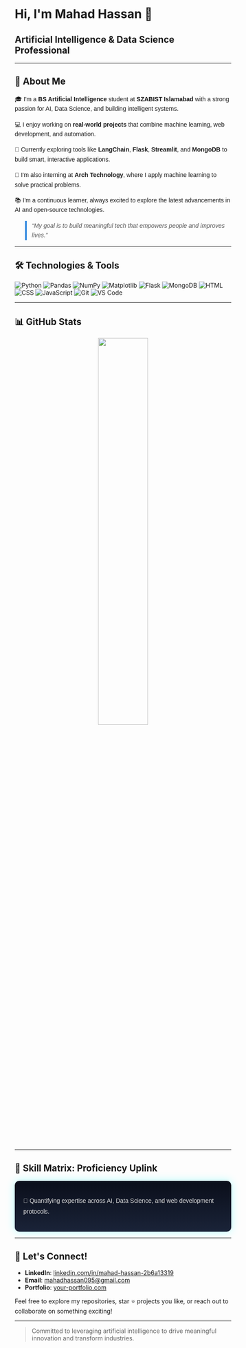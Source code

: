 # Hi, I'm Mahad Hassan 👋

## Artificial Intelligence & Data Science Professional

---

## 🌟 About Me
<div style="font-family: Arial, sans-serif; line-height: 1.6;">
  
  <p>🎓 I'm a <strong>BS Artificial Intelligence</strong> student at <strong>SZABIST Islamabad</strong> with a strong passion for AI, Data Science, and building intelligent systems.</p>
  
  <p>💻 I enjoy working on <strong>real-world projects</strong> that combine machine learning, web development, and automation.</p>
  
  <p>🔬 Currently exploring tools like <strong>LangChain</strong>, <strong>Flask</strong>, <strong>Streamlit</strong>, and <strong>MongoDB</strong> to build smart, interactive applications.</p>
  
  <p>🚀 I'm also interning at <strong>Arch Technology</strong>, where I apply machine learning to solve practical problems.</p>
  
  <p>📚 I'm a continuous learner, always excited to explore the latest advancements in AI and open-source technologies.</p>
  
  <blockquote style="font-style: italic; color: #555; border-left: 4px solid #2e86de; padding-left: 12px;">
    “My goal is to build meaningful tech that empowers people and improves lives.”
  </blockquote>
</div>

---

## 🛠️ Technologies & Tools
![Python](https://img.shields.io/badge/-Python-3776AB?style=flat&logo=python&logoColor=white)
![Pandas](https://img.shields.io/badge/-Pandas-150458?style=flat&logo=pandas)
![NumPy](https://img.shields.io/badge/-NumPy-013243?style=flat&logo=numpy)
![Matplotlib](https://img.shields.io/badge/-Matplotlib-ffffff?style=flat&logo=matplotlib&logoColor=black)
![Flask](https://img.shields.io/badge/-Flask-000000?style=flat&logo=flask)
![MongoDB](https://img.shields.io/badge/-MongoDB-47A248?style=flat&logo=mongodb&logoColor=white)
![HTML](https://img.shields.io/badge/-HTML-E34F26?style=flat&logo=html5&logoColor=white)
![CSS](https://img.shields.io/badge/-CSS-1572B6?style=flat&logo=css3)
![JavaScript](https://img.shields.io/badge/-JavaScript-F7DF1E?style=flat&logo=javascript&logoColor=black)
![Git](https://img.shields.io/badge/-Git-F05032?style=flat&logo=git&logoColor=white)
![VS Code](https://img.shields.io/badge/-VS%20Code-007ACC?style=flat&logo=visual-studio-code)

---

## 📊 GitHub Stats
<p align="center">
  <img src="https://github-readme-stats.vercel.app/api?username=your-username&show_icons=true&theme=tokyonight" width="48%" />
</p>

---

## 🧬 Skill Matrix: Proficiency Uplink
<div style="font-family: 'Orbitron', sans-serif; line-height: 1.8; color: #E0E0E0; background: linear-gradient(180deg, #0A0E1A, #1A2338); padding: 20px; border-radius: 10px; box-shadow: 0 0 20px rgba(0, 255, 255, 0.3);">
  <p>🔋 Quantifying expertise across AI, Data Science, and web development protocols.</p>
  <!-- Skill stats from above -->
</div>

---

## 🤝 Let's Connect!
- **LinkedIn**: [linkedin.com/in/mahad-hassan-2b6a13319](https://www.linkedin.com/in/mahad-hassan-2b6a13319/)
- **Email**: mahadhassan095@gmail.com
- **Portfolio**: [your-portfolio.com](https://your-portfolio.com)

Feel free to explore my repositories, star ⭐ projects you like, or reach out to collaborate on something exciting!

---
> Committed to leveraging artificial intelligence to drive meaningful innovation and transform industries.
